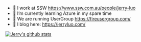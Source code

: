 
* 🔭 I work at SSW https://www.ssw.com.au/people/jerry-luo
* 🌱 I’m currently learning Azure in my spare time
* 👯 We are running UserGroup https://fireusergroup.com/
* 📃 I blog here: https://jerryluo.com/

[![Jerry's github stats](https://github-readme-stats.vercel.app/api?username=jerryluo5799&theme=dark)](https://github.com/jerryluo5799/github-readme-stats)


<!--
**jerryluossw/jerryluossw** is a ✨ _special_ ✨ repository because its `README.md` (this file) appears on your GitHub profile.

Here are some ideas to get you started:

- 🔭 I’m currently working on ...
- 🌱 I’m currently learning ...
- 👯 I’m looking to collaborate on ...
- 🤔 I’m looking for help with ...
- 💬 Ask me about ...
- 📫 How to reach me: ...
- 😄 Pronouns: ...
- ⚡ Fun fact: ...
-->
